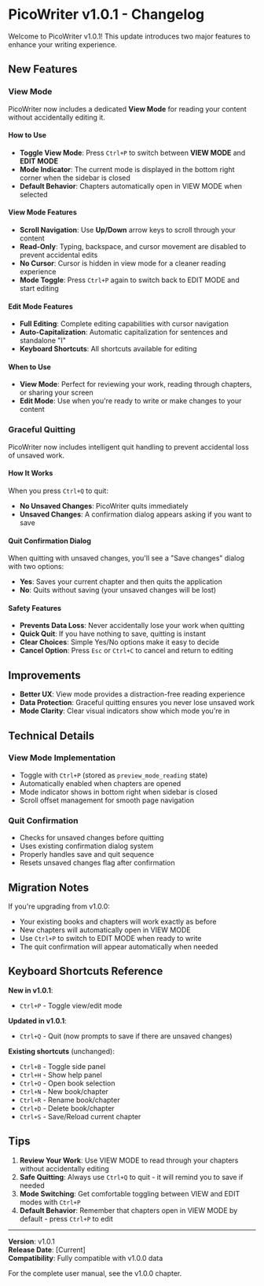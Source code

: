 # PicoWriter v1.0.1 - Changelog

Welcome to PicoWriter v1.0.1! This update introduces two major features to enhance your writing experience.

## New Features

### View Mode

PicoWriter now includes a dedicated **View Mode** for reading your content without accidentally editing it.

#### How to Use

- **Toggle View Mode**: Press `Ctrl+P` to switch between **VIEW MODE** and **EDIT MODE**
- **Mode Indicator**: The current mode is displayed in the bottom right corner when the sidebar is closed
- **Default Behavior**: Chapters automatically open in VIEW MODE when selected

#### View Mode Features

- **Scroll Navigation**: Use **Up/Down** arrow keys to scroll through your content
- **Read-Only**: Typing, backspace, and cursor movement are disabled to prevent accidental edits
- **No Cursor**: Cursor is hidden in view mode for a cleaner reading experience
- **Mode Toggle**: Press `Ctrl+P` again to switch back to EDIT MODE and start editing

#### Edit Mode Features

- **Full Editing**: Complete editing capabilities with cursor navigation
- **Auto-Capitalization**: Automatic capitalization for sentences and standalone "I"
- **Keyboard Shortcuts**: All shortcuts available for editing

#### When to Use

- **View Mode**: Perfect for reviewing your work, reading through chapters, or sharing your screen
- **Edit Mode**: Use when you're ready to write or make changes to your content

### Graceful Quitting

PicoWriter now includes intelligent quit handling to prevent accidental loss of unsaved work.

#### How It Works

When you press `Ctrl+Q` to quit:

- **No Unsaved Changes**: PicoWriter quits immediately
- **Unsaved Changes**: A confirmation dialog appears asking if you want to save

#### Quit Confirmation Dialog

When quitting with unsaved changes, you'll see a "Save changes" dialog with two options:

- **Yes**: Saves your current chapter and then quits the application
- **No**: Quits without saving (your unsaved changes will be lost)

#### Safety Features

- **Prevents Data Loss**: Never accidentally lose your work when quitting
- **Quick Quit**: If you have nothing to save, quitting is instant
- **Clear Choices**: Simple Yes/No options make it easy to decide
- **Cancel Option**: Press `Esc` or `Ctrl+C` to cancel and return to editing

## Improvements

- **Better UX**: View mode provides a distraction-free reading experience
- **Data Protection**: Graceful quitting ensures you never lose unsaved work
- **Mode Clarity**: Clear visual indicators show which mode you're in

## Technical Details

### View Mode Implementation

- Toggle with `Ctrl+P` (stored as `preview_mode_reading` state)
- Automatically enabled when chapters are opened
- Mode indicator shows in bottom right when sidebar is closed
- Scroll offset management for smooth page navigation

### Quit Confirmation

- Checks for unsaved changes before quitting
- Uses existing confirmation dialog system
- Properly handles save and quit sequence
- Resets unsaved changes flag after confirmation

## Migration Notes

If you're upgrading from v1.0.0:

- Your existing books and chapters will work exactly as before
- New chapters will automatically open in VIEW MODE
- Use `Ctrl+P` to switch to EDIT MODE when ready to write
- The quit confirmation will appear automatically when needed

## Keyboard Shortcuts Reference

**New in v1.0.1**:
- `Ctrl+P` - Toggle view/edit mode

**Updated in v1.0.1**:
- `Ctrl+Q` - Quit (now prompts to save if there are unsaved changes)

**Existing shortcuts** (unchanged):
- `Ctrl+B` - Toggle side panel
- `Ctrl+H` - Show help panel
- `Ctrl+O` - Open book selection
- `Ctrl+N` - New book/chapter
- `Ctrl+R` - Rename book/chapter
- `Ctrl+D` - Delete book/chapter
- `Ctrl+S` - Save/Reload current chapter

## Tips

1. **Review Your Work**: Use VIEW MODE to read through your chapters without accidentally editing
2. **Safe Quitting**: Always use `Ctrl+Q` to quit - it will remind you to save if needed
3. **Mode Switching**: Get comfortable toggling between VIEW and EDIT modes with `Ctrl+P`
4. **Default Behavior**: Remember that chapters open in VIEW MODE by default - press `Ctrl+P` to edit

---

**Version**: v1.0.1  
**Release Date**: [Current]  
**Compatibility**: Fully compatible with v1.0.0 data

For the complete user manual, see the v1.0.0 chapter.

